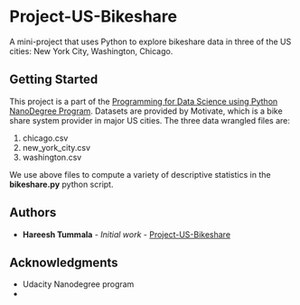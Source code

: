 # Project-US-Bikeshare

A mini-project that uses Python to explore bikeshare data in three of the US cities: New York City, Washington, Chicago.


## Getting Started
This project is a part of the [Programming for Data Science using Python NanoDegree Program](https://classroom.udacity.com/nanodegrees/nd104/). Datasets are provided by Motivate, which is a bike share system provider in major US cities. The three data wrangled files are:
1. chicago.csv
2. new_york_city.csv
3. washington.csv

We use above files to compute a variety of descriptive statistics in the **bikeshare.py** python script.


## Authors

* **Hareesh Tummala** - *Initial work* - [Project-US-Bikeshare](https://github.com/Project-US-Bikeshare)



## Acknowledgments

* Udacity Nanodegree program
* 
